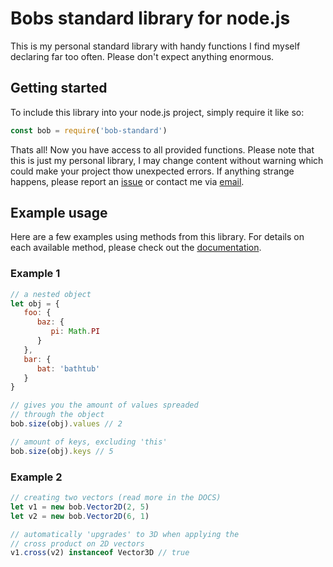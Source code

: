 # Bobs standard library for node.js

This is my personal standard library with handy functions I find myself declaring far too often. Please don't expect anything enormous.

## Getting started

To include this library into your node.js project, simply require it like so:
```js
const bob = require('bob-standard')
```
Thats all! Now you have access to all provided functions. Please note that this is just my personal library, I may change content without warning which could make your project thow unexpected errors. If anything strange happens, please report an [issue](https://github.com/CodingBobby/bob-standard/issues) or contact me via [email](mailto:conatct@codingbobby.xyz).

## Example usage

Here are a few examples using methods from this library. For details on each available method, please check out the [documentation](https://github.com/CodingBobby/bob-standard/blob/master/DOCS.md).

### Example 1

```js
// a nested object
let obj = {
   foo: {
      baz: {
         pi: Math.PI
      }
   },
   bar: {
      bat: 'bathtub'
   }
}

// gives you the amount of values spreaded
// through the object
bob.size(obj).values // 2

// amount of keys, excluding 'this'
bob.size(obj).keys // 5
```

### Example 2

```js
// creating two vectors (read more in the DOCS)
let v1 = new bob.Vector2D(2, 5)
let v2 = new bob.Vector2D(6, 1)

// automatically 'upgrades' to 3D when applying the
// cross product on 2D vectors
v1.cross(v2) instanceof Vector3D // true
```
